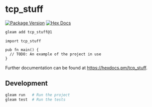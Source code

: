 # tcp_stuff

[![Package Version](https://img.shields.io/hexpm/v/tcp_stuff)](https://hex.pm/packages/tcp_stuff)
[![Hex Docs](https://img.shields.io/badge/hex-docs-ffaff3)](https://hexdocs.pm/tcp_stuff/)

```sh
gleam add tcp_stuff@1
```
```gleam
import tcp_stuff

pub fn main() {
  // TODO: An example of the project in use
}
```

Further documentation can be found at <https://hexdocs.pm/tcp_stuff>.

## Development

```sh
gleam run   # Run the project
gleam test  # Run the tests
```
